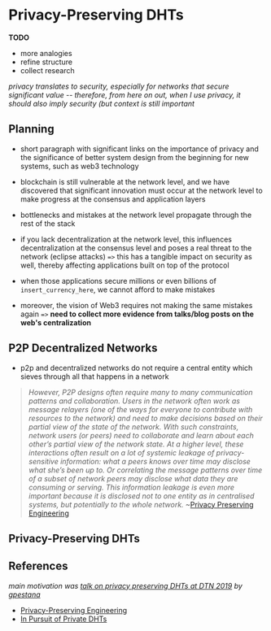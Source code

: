 # Privacy-Preserving DHTs

**TODO**
* more analogies
* refine structure
* collect research

*privacy translates to security, especially for networks that secure significant value -- therefore, from here on out, when I use privacy, it should also imply security (but context is still important*

## Planning

* short paragraph with significant links on the importance of privacy and the significance of better system design from the beginning for new systems, such as web3 technology

* blockchain is still vulnerable at the network level, and we have discovered that significant innovation must occur at the network level to make progress at the consensus and application layers

* bottlenecks and mistakes at the network level propagate through the rest of the stack

* if you lack decentralization at the network level, this influences decentralization at the consensus level and poses a real threat to the network (eclipse attacks) `=>` this has a tangible impact on security as well, thereby affecting applications built on top of the protocol
* when those applications secure millions or even billions of `insert_currency_here`, we cannot afford to make mistakes
* moreover, the vision of Web3 requires not making the same mistakes again `=>` **need to collect more evidence from talks/blog posts on the web's centralization** 


## P2P Decentralized Networks
* p2p and decentralized networks do not require a central entity which sieves through all that happens in a network

> *However, P2P designs often require many to many communication patterns and collaboration. Users in the network often work as message relayers (one of the ways for everyone to contribute with resources to the network) and need to make decisions based on their partial view of the state of the network. With such constraints, network users (or peers) need to collaborate and learn about each other’s partial view of the network state. At a higher level, these interactions often result on a lot of systemic leakage of privacy-sensitive information: what a peers knows over time may disclose what she’s been up to. Or correlating the message patterns over time of a subset of network peers may disclose what data they are consuming or serving. This information leakage is even more important because it is disclosed not to one entity as in centralised systems, but potentially to the whole network.* ~[Privacy Preserving Engineering](https://www.gpestana.com/blog/privacy-preserving-engineering/)

## Privacy-Preserving DHTs

## References

*main motivation was [talk on privacy preserving DHTs at DTN 2019](https://github.com/hashmatter/outreach/tree/master/talks/DTN-17-2019-privacy-preserving-dhts) by [gpestana](https://github.com/gpestana)*

* [Privacy-Preserving Engineering](https://www.gpestana.com/blog/privacy-preserving-engineering/)
* [In Pursuit of Private DHTs](https://www.gpestana.com/blog/in-pursuit-of-private-dhts/)
